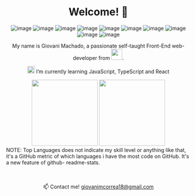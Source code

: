 <div align="center">

# Welcome! 👋
![image](https://img.shields.io/badge/HTML5-E34F26?style=for-the-badge&logo=html5&logoColor=white)
![image](https://img.shields.io/badge/CSS3-1572B6?style=for-the-badge&logo=css3&logoColor=white)
![image](https://img.shields.io/badge/JavaScript-F7DF1E?style=for-the-badge&logo=javascript&logoColor=black)
![image](https://img.shields.io/badge/TypeScript-007ACC?style=for-the-badge&logo=typescript&logoColor=white)
![image](https://img.shields.io/badge/Node.js-339933?style=for-the-badge&logo=nodedotjs&logoColor=white)
![image](https://img.shields.io/badge/React-20232A?style=for-the-badge&logo=react&logoColor=61DAFB)
![image](https://img.shields.io/badge/Bootstrap-563D7C?style=for-the-badge&logo=bootstrap&logoColor=white)
![image](https://img.shields.io/badge/Trello-0052CC?style=for-the-badge&logo=trello&logoColor=white)
![image](https://img.shields.io/badge/Adobe%20Illustrator-FF9A00?style=for-the-badge&logo=adobe%20illustrator&logoColor=white)
![image](https://img.shields.io/badge/Adobe%20Photoshop-31A8FF?style=for-the-badge&logo=Adobe%20Photoshop&logoColor=black)
 
My name is Giovani Machado, a passionate self-taught Front-End web-developer from <img src="https://upload.wikimedia.org/wikipedia/commons/thumb/0/05/Flag_of_Brazil.svg/2560px-Flag_of_Brazil.svg.png" width="30px"/>.
  
<g-emoji class="g-emoji" alias="seedling" fallback-src="https://github.githubassets.com/images/icons/emoji/unicode/1f331.png"><img class="emoji" alt="seedling" height="20" width="20" src="https://github.githubassets.com/images/icons/emoji/unicode/1f331.png"></g-emoji>  I’m currently learning JavaScript, TypeScript and React <br/>
    
<img height="180em" src="https://github-readme-stats.vercel.app/api?username=Elesiann&show_icons=true&theme=tokyonight" data-canonical-src="https://github-readme-stats.vercel.app/api?username=Elesiann&show_icons=true&theme=tokyonight" style="max-width:100%;">
  
<img height="180em" src="https://github-readme-stats.vercel.app/api/top-langs/?username=Elesiann&exclude_repo=projeto-rh&layout=compact&theme=tokyonight" data-canonical-src="https://github-readme-stats.vercel.app/api/top-langs/?username=Elesiann&exclude_repo=projeto-rh&layout=compact&theme=tokyonight" style="max-width:100%;">
  
<div align="left">
  NOTE: Top Languages does not indicate my skill level or anything like that, it's a GitHub metric of which languages i have the most code on GitHub. It's a new feature of github-   readme-stats.
</div>
  
<br/>
<br/>

📫 Contact me!  giovanimcorrea18@gmail.com
</div>
